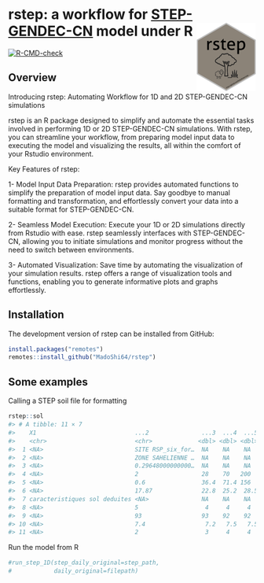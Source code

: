 
<!-- README.md is generated from README.Rmd. Please edit that file -->

# rstep: a workflow for [STEP-GENDEC-CN](https://zenodo.org/record/7973200) model under R <img src="man/figures/logo.png" align="right" height="139" />

<!-- badges: start -->

[![R-CMD-check](https://github.com/MadoShi64/rstep/workflows/R-CMD-check/badge.svg)](https://github.com/MadoShi64/rstep/actions)
<!-- badges: end -->

## Overview

Introducing rstep: Automating Workflow for 1D and 2D STEP-GENDEC-CN
simulations

rstep is an R package designed to simplify and automate the essential
tasks involved in performing 1D or 2D STEP-GENDEC-CN simulations. With
rstep, you can streamline your workflow, from preparing model input data
to executing the model and visualizing the results, all within the
comfort of your Rstudio environment.

Key Features of rstep:

1- Model Input Data Preparation: rstep provides automated functions to
simplify the preparation of model input data. Say goodbye to manual
formatting and transformation, and effortlessly convert your data into a
suitable format for STEP-GENDEC-CN.

2- Seamless Model Execution: Execute your 1D or 2D simulations directly
from Rstudio with ease. rstep seamlessly interfaces with STEP-GENDEC-CN,
allowing you to initiate simulations and monitor progress without the
need to switch between environments.

3- Automated Visualization: Save time by automating the visualization of
your simulation results. rstep offers a range of visualization tools and
functions, enabling you to generate informative plots and graphs
effortlessly.

## Installation

The development version of rstep can be installed from GitHub:

``` r
install.packages("remotes")
remotes::install_github("MadoShi64/rstep")
```

## Some examples

Calling a STEP soil file for formatting

``` r
rstep::sol
#> # A tibble: 11 × 7
#>    X1                            ...2               ...3  ...4  ...5  ...6 ...7 
#>    <chr>                         <chr>             <dbl> <dbl> <dbl> <dbl> <chr>
#>  1 <NA>                          SITE RSP_six_for…  NA    NA    NA    NA   <NA> 
#>  2 <NA>                          ZONE SAHELIENNE …  NA    NA    NA    NA   <NA> 
#>  3 <NA>                          0.29648000000000…  NA    NA    NA    NA   ! al…
#>  4 <NA>                          2                  28    70   200    NA   ! ep…
#>  5 <NA>                          0.6                36.4  71.4 156    NA   ! st…
#>  6 <NA>                          17.87              22.8  25.2  28.5  30.5 ! Te…
#>  7 caracteristiques sol deduites <NA>               NA    NA    NA    NA   ! Op…
#>  8 <NA>                          5                   4     4     4    NA   ! % …
#>  9 <NA>                          93                 93    92    92    NA   ! % …
#> 10 <NA>                          7.4                 7.2   7.5   7.5  NA   ! pH 
#> 11 <NA>                          2                   3     4     4    NA   ! pe…
```

Run the model from R

``` r
#run_step_1D(step_daily_original=step_path,
#            daily_original=filepath)
```
